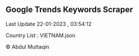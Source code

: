 

## Google Trends Keywords Scraper 
 
Last Update 22-01-2023 , 03:54:12

Country List :
VIETNAM.json



© Abdul Muttaqin 
